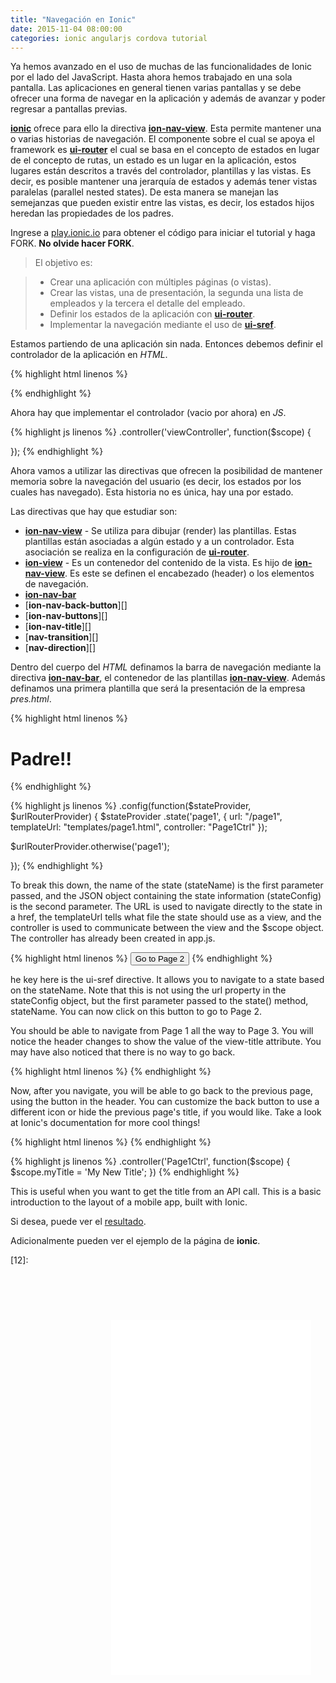 ```yaml
---
title: "Navegación en Ionic"
date: 2015-11-04 08:00:00
categories: ionic angularjs cordova tutorial
---
```

Ya hemos avanzado en el uso de muchas de las funcionalidades de Ionic por el lado del JavaScript. Hasta ahora hemos trabajado en una sola pantalla. Las aplicaciones en general tienen varias pantallas y se debe ofrecer una forma de navegar en la aplicación y además de avanzar y poder regresar a pantallas previas.

[__ionic__][1] ofrece para ello la directiva [__ion-nav-view__][2]. Esta permite mantener una o varias historias de navegación. El componente sobre el cual se apoya el framework es [__ui-router__][5] el cual se basa en el concepto de estados en lugar de el concepto de rutas, un estado es un lugar en la aplicación, estos lugares están descritos a través del controlador, plantillas y las vistas. Es decir, es posible mantener una jerarquía de estados y además tener vistas paralelas (parallel nested states). De esta manera se manejan las semejanzas que pueden existir entre las vistas, es decir, los estados hijos heredan las propiedades de los padres.

Ingrese a [play.ionic.io][3] para obtener el código para iniciar el tutorial y haga FORK. __No olvide hacer FORK__.

  > El objetivo es:

  > - Crear una aplicación con múltiples páginas (o vistas).
  > - Crear las vistas, una de presentación, la segunda una lista de empleados y la tercera el detalle del empleado.
  > - Definir los estados de la aplicación con [__ui-router__][5].
  > - Implementar la navegación mediante el uso de [__ui-sref__][6].

Estamos partiendo de una aplicación sin nada. Entonces debemos definir el controlador de la aplicación en *HTML*.

{% highlight html linenos %}
<body ng-app="app" ng-controller="viewController">
{% endhighlight %}

Ahora hay que implementar el controlador (vacio por ahora) en *JS*.

{% highlight js linenos %}
.controller('viewController', function($scope) {
  
});
{% endhighlight %}

Ahora vamos a utilizar las directivas que ofrecen la posibilidad de mantener memoria sobre la navegación del usuario  (es decir, los estados por los cuales has navegado). Esta historia no es única, hay una por estado.

Las directivas que hay que estudiar son:

- [__ion-nav-view__][2] - Se utiliza para dibujar (render) las plantillas. Estas plantillas están asociadas a algún estado y a un controlador. Esta asociación se realiza en la configuración de [__ui-router__][5].
- [__ion-view__][7] - Es un contenedor del contenido de la vista. Es hijo de [__ion-nav-view__][2]. Es este se definen el encabezado (header) o los elementos de navegación.
- [__ion-nav-bar__][8]
- [__ion-nav-back-button__][]
- [__ion-nav-buttons__][]
- [__ion-nav-title__][]
- [__nav-transition__][]
- [__nav-direction__][]

Dentro del cuerpo del *HTML* definamos la barra de navegación mediante la directiva [__ion-nav-bar__][8], el contenedor de las plantillas [__ion-nav-view__][2]. Además definamos una primera plantilla que será la presentación de la empresa *pres.html*.

{% highlight html linenos %}
<ion-nav-bar  class="bar-assertive">
  <h1 class="title">Padre!!</h1>
</ion-nav-bar>

<ion-nav-view>
</ion-nav-view>

<script id="templates/pres.html" type="text/ng-template">
  <ion-view view-title="Presentación">
    <h1>Presentación</h1>
  </ion-view>
</script>
{% endhighlight %}



{% highlight js linenos %}
.config(function($stateProvider, $urlRouterProvider) {
  $stateProvider
    .state('page1', {
      url: "/page1",
      templateUrl: "templates/page1.html",
      controller: "Page1Ctrl"
    });
  
  $urlRouterProvider.otherwise('page1');
  
});
{% endhighlight %}

To break this down, the name of the state (stateName) is the first parameter passed, and the JSON object containing the state information (stateConfig) is the second parameter. The URL is used to navigate directly to the state in a href, the templateUrl tells what file the state should use as a view, and the controller is used to communicate between the view and the $scope object. The controller has already been created in app.js.

{% highlight html linenos %}
<button ui-sref="page2" class="button button-block">Go to Page 2</button>
{% endhighlight %}

he key here is the ui-sref directive. It allows you to navigate to a state based on the stateName. Note that this is not using the url property in the stateConfig object, but the first parameter passed to the state() method, stateName. You can now click on this button to go to Page 2.


You should be able to navigate from Page 1 all the way to Page 3. You will notice the header changes to show the value of the view-title attribute. You may have also noticed that there is no way to go back.

{% highlight html linenos %}
<ion-nav-bar class="bar-positive">
 <ion-nav-back-button></ion-nav-back-button>
</ion-nav-bar>
{% endhighlight %}

Now, after you navigate, you will be able to go back to the previous page, using the button in the header. You can customize the back button to use a different icon or hide the previous page's title, if you would like. Take a look at Ionic's documentation for more cool things!

{% highlight html linenos %}
<ion-view view-title="{{myTitle}}">
{% endhighlight %}

{% highlight js linenos %}
.controller('Page1Ctrl', function($scope) {
  $scope.myTitle = 'My New Title';
})
{% endhighlight %}

This is useful when you want to get the title from an API call. This is a basic introduction to the layout of a mobile app, built with Ionic.

Si desea, puede ver el [resultado][4]. 

Adicionalmente pueden ver el ejemplo de la página de __ionic__.

<style>
.phone {
  float: right;
  position: relative;
  z-index: 1;
  width: 380px;
  height: 810px;
  background: url("/assets/img/phone.png") no-repeat right top;
  margin-left: 20px;
}
.embed_iframe {
  position: absolute;
  width: 320px !important;
  height: 568px;
  top: 104px;
  left: 37px;
}
</style>
<div class="phone">
<iframe id="cp_embed_odqCz" src="//codepen.io/ionic/embed/odqCz?height=568&amp;theme-id=3572&amp;slug-hash=odqCz&amp;default-tab=result&amp;user=ionic" scrolling="no" frameborder="0" height="568" allowtransparency="true" allowfullscreen="true" name="CodePen Embed" title="CodePen Embed" class="embed_iframe" style="width: 100%; overflow: hidden;"></iframe>
</div>
<script async src="//assets.codepen.io/assets/embed/ei.js"></script>


[1]: http://ionicframework.com "ionic Framework"
[2]: http://ionicframework.com/docs/api/directive/ionNavView/ "ion-nav-view"
[3]: http://play.ionic.io/app/97b6955c9bca "Inicio del tutorial"
[4]: http://play.ionic.io/app/d67dd42c983d "Resultado del tutorial"
[5]: https://github.com/angular-ui/ui-router/wiki "ui-router"
[6]: http://angular-ui.github.io/ui-router/site/#/api/ui.router.state.directive:ui-sref "ui-sref"
[7]: http://ionicframework.com/docs/api/directive/ionView/ "ion-view"
[8]: 
[9]:
[10]:
[11]:
[12]:
